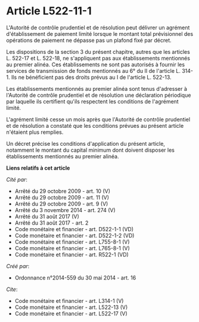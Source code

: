 # Article L522-11-1

L'Autorité de contrôle prudentiel et de résolution peut délivrer un agrément d'établissement de paiement limité lorsque le
montant total prévisionnel des opérations de paiement ne dépasse pas un plafond fixé par décret.

Les dispositions de la section 3 du présent chapitre, autres que les articles L. 522-17 et L. 522-18, ne s'appliquent pas aux
établissements mentionnés au premier alinéa. Ces établissements ne sont pas autorisés à fournir les services de transmission
de fonds mentionnés au 6° du II de l'article L. 314-1. Ils ne bénéficient pas des droits prévus au I de l'article L. 522-13.

Les établissements mentionnés au premier alinéa sont tenus d'adresser à l'Autorité de contrôle prudentiel et de résolution
une déclaration périodique par laquelle ils certifient qu'ils respectent les conditions de l'agrément limité.

L'agrément limité cesse un mois après que l'Autorité de contrôle prudentiel et de résolution a constaté que les conditions
prévues au présent article n'étaient plus remplies.

Un décret précise les conditions d'application du présent article, notamment le montant du capital minimum dont doivent
disposer les établissements mentionnés au premier alinéa.

**Liens relatifs à cet article**

_Cité par_:

  - Arrêté du 29 octobre 2009 - art. 10 (V)
  - Arrêté du 29 octobre 2009 - art. 11 (V)
  - Arrêté du 29 octobre 2009 - art. 9 (V)
  - Arrêté du 3 novembre 2014 - art. 274 (V)
  - Arrêté du 31 août 2017 (V)
  - Arrêté du 31 août 2017 - art. 2
  - Code monétaire et financier - art. D522-1-1 (VD)
  - Code monétaire et financier - art. D522-1-2 (VD)
  - Code monétaire et financier - art. L755-8-1 (V)
  - Code monétaire et financier - art. L765-8-1 (V)
  - Code monétaire et financier - art. R522-1 (VD)

_Créé par_:

  - Ordonnance n°2014-559 du 30 mai 2014 - art. 16

_Cite_:

  - Code monétaire et financier - art. L314-1 (V)
  - Code monétaire et financier - art. L522-13 (V)
  - Code monétaire et financier - art. L522-17 (V)
